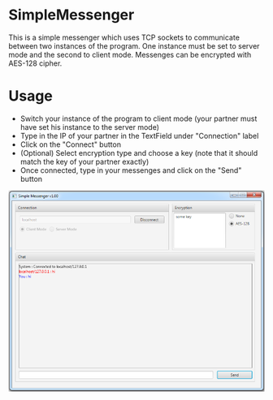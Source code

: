 # SimpleMessenger
This is a simple messenger which uses TCP sockets to communicate between two instances of the program.
One instance must be set to server mode and the second to client mode. Messenges can be encrypted with 
AES-128 cipher.

# Usage
- Switch your instance of the program to client mode (your partner must have set his instance to the server mode)
- Type in the IP of your partner in the TextField under "Connection" label
- Click on the "Connect" button
- (Optional) Select encryption type and choose a key (note that it should match the key of your partner exactly)
- Once connected, type in your messenges and click on the "Send" button

![Snapshot of the GUI](/GUI.png)
